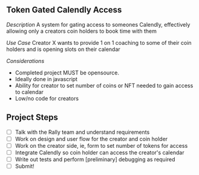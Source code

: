## Token Gated Calendly Access

*Description* A system for gating access to someones Calendly, effectively allowing only a creators coin holders to book time with them

*Use Case* Creator X wants to provide 1 on 1 coaching to some of their coin holders and is opening slots on their calendar

*Considerations* 

- Completed project MUST be opensource. 
- Ideally done in javascript
- Ability for creator to set number of coins or NFT needed to gain access to calendar 
- Low/no code for creators


## Project Steps

- [ ] Talk with the Rally team and understand requirements
- [ ] Work on design and user flow for the creator and coin holder
- [ ] Work on the creator side, ie, form to set number of tokens for access
- [ ] Integrate Calendly so coin holder can access the creator's calendar
- [ ] Write out tests and perform [preliminary] debugging as required
- [ ] Submit!